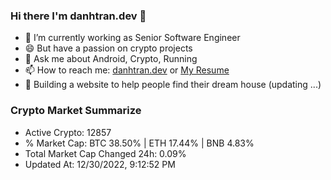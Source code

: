 ### Hi there I'm danhtran.dev 👋

- 🔭 I’m currently working as Senior Software Engineer
- 😄 But have a passion on crypto projects
- 💬 Ask me about Android, Crypto, Running 
- 📫 How to reach me: <a href="https://danhtran.dev" target="_blank">danhtran.dev</a> or <a href="Dan-Resume.pdf" target="_blank">My Resume</a>
- 🌱 Building a website to help people find their dream house (updating ...)

### Crypto Market Summarize
- Active Crypto: 12857
- % Market Cap: BTC 38.50% | ETH 17.44% | BNB 4.83%
- Total Market Cap Changed 24h: 0.09%
- Updated At: 12/30/2022, 9:12:52 PM

